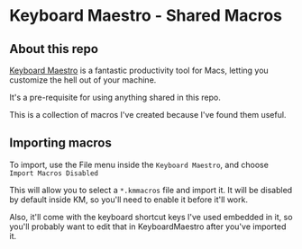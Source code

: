 # Keyboard Maestro - Shared Macros

## About this repo
[Keyboard Maestro](https://www.keyboardmaestro.com/main/) is a fantastic productivity tool for Macs, letting you customize the hell out of your machine. 

It's a pre-requisite for using anything shared in this repo.

This is a collection of macros I've created because I've found them useful.

## Importing macros
To import, use the File menu inside the `Keyboard Maestro`, and choose `Import Macros Disabled`

This will allow you to select a `*.kmmacros` file and import it. It will be disabled by default inside KM, so you'll need to enable it before it'll work.

Also, it'll come with the keyboard shortcut keys I've used embedded in it, so you'll probably want to edit that in KeyboardMaestro after you've imported it.
